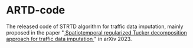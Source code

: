 # ARTD-code
The released code of STRTD algorithm for traffic data imputation, mainly proposed in the paper 
"<a href="https://GongWenwuu.github.io/mypaper/STRTD_ITS.pdf"> Spatiotemporal regularized Tucker decomposition approach for traffic data imputation </a>" in arXiv 2023.
